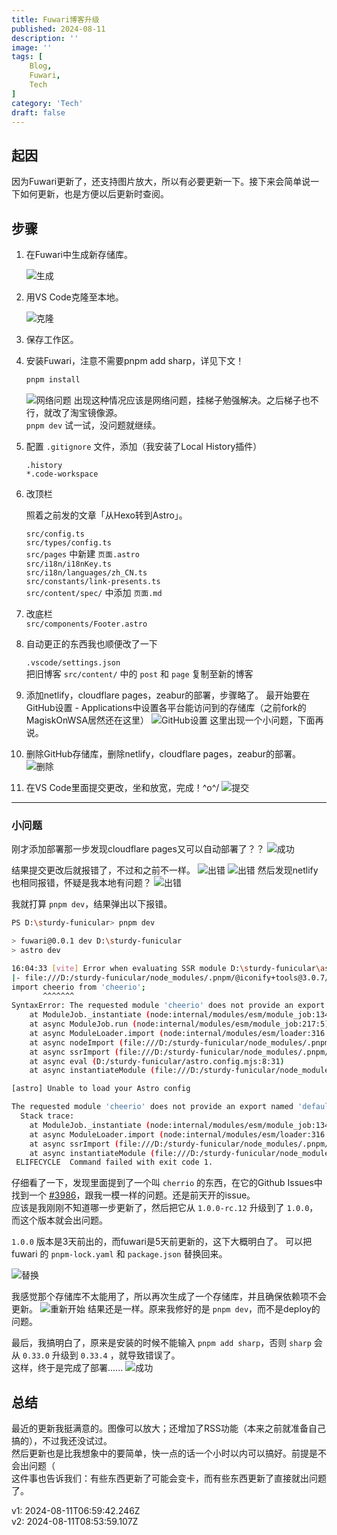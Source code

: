 ```yaml
---
title: Fuwari博客升级
published: 2024-08-11
description: ''
image: ''
tags: [
    Blog,
    Fuwari,
    Tech
]
category: 'Tech'
draft: false 
---
```


## 起因

因为Fuwari更新了，还支持图片放大，所以有必要更新一下。接下来会简单说一下如何更新，也是方便以后更新时查阅。

## 步骤

1. 在Fuwari中生成新存储库。

    ![生成](<./2024-08-11 140912.png>)

2. 用VS Code克隆至本地。

    ![克隆](<./2024-08-11 141007.png>)

3. 保存工作区。

4. 安装Fuwari，注意不需要pnpm add sharp，详见下文！

   ```bash
   pnpm install
   ```

   ![网络问题](<./2024-08-11 122445.png>)
   出现这种情况应该是网络问题，挂梯子勉强解决。之后梯子也不行，就改了淘宝镜像源。  
   `pnpm dev` 试一试，没问题就继续。

5. 配置 `.gitignore` 文件，添加（我安装了Local History插件）

   ```text
   .history
   *.code-workspace
   ```

6. 改顶栏

   照着之前发的文章「从Hexo转到Astro」。

   `src/config.ts`  
   `src/types/config.ts`  
   `src/pages` 中新建 `页面.astro`  
   `src/i18n/i18nKey.ts`  
   `src/i18n/languages/zh_CN.ts`  
   `src/constants/link-presents.ts`  
   `src/content/spec/` 中添加 `页面.md`  

7. 改底栏  
   `src/components/Footer.astro`

8. 自动更正的东西我也顺便改了一下  

   `.vscode/settings.json`  
   把旧博客 `src/content/` 中的 `post` 和 `page` 复制至新的博客

9. 添加netlify，cloudflare pages，zeabur的部署，步骤略了。
   最开始要在GitHub设置 - Applications中设置各平台能访问到的存储库（之前fork的MagiskOnWSA居然还在这里）
   ![GitHub设置](<./2024-08-11 133623.png>)
   这里出现一个小问题，下面再说。

10. 删除GitHub存储库，删除netlify，cloudflare pages，zeabur的部署。
   ![删除](<./2024-08-11 145614.png>)

11. 在VS Code里面提交更改，坐和放宽，完成！\^o^/
   ![提交](<./2024-08-11 150018.png>)

---

### 小问题

刚才添加部署那一步发现cloudflare pages又可以自动部署了？？
![成功](<./2024-08-11 134239.png>)

结果提交更改后就报错了，不过和之前不一样。
![出错](<./2024-08-11 150441.png>)
![出错](<./2024-08-11 150615.png>)
然后发现netlify也相同报错，怀疑是我本地有问题？
![出错](<./2024-08-11 151146.png>)

我就打算 `pnpm dev`，结果弹出以下报错。

```bash
PS D:\sturdy-funicular> pnpm dev

> fuwari@0.0.1 dev D:\sturdy-funicular
> astro dev

16:04:33 [vite] Error when evaluating SSR module D:\sturdy-funicular\astro.config.mjs: failed to import "astro-icon"
|- file:///D:/sturdy-funicular/node_modules/.pnpm/@iconify+tools@3.0.7/node_modules/@iconify/tools/lib/svg/index.mjs:1
import cheerio from 'cheerio';
       ^^^^^^^
SyntaxError: The requested module 'cheerio' does not provide an export named 'default'
    at ModuleJob._instantiate (node:internal/modules/esm/module_job:134:21)
    at async ModuleJob.run (node:internal/modules/esm/module_job:217:5)
    at async ModuleLoader.import (node:internal/modules/esm/loader:316:24)
    at async nodeImport (file:///D:/sturdy-funicular/node_modules/.pnpm/vite@5.4.0_@types+node@22.2.0_lightningcss@1.25.1_sass@1.77.8_stylus@0.63.0_terser@5.31.5/node_modules/vite/dist/node/chunks/dep-NjL7WTE1.js:52928:15)
    at async ssrImport (file:///D:/sturdy-funicular/node_modules/.pnpm/vite@5.4.0_@types+node@22.2.0_lightningcss@1.25.1_sass@1.77.8_stylus@0.63.0_terser@5.31.5/node_modules/vite/dist/node/chunks/dep-NjL7WTE1.js:52786:16)
    at async eval (D:/sturdy-funicular/astro.config.mjs:8:31)
    at async instantiateModule (file:///D:/sturdy-funicular/node_modules/.pnpm/vite@5.4.0_@types+node@22.2.0_lightningcss@1.25.1_sass@1.77.8_stylus@0.63.0_terser@5.31.5/node_modules/vite/dist/node/chunks/dep-NjL7WTE1.js:52844:5)

[astro] Unable to load your Astro config

The requested module 'cheerio' does not provide an export named 'default'
  Stack trace:
    at ModuleJob._instantiate (node:internal/modules/esm/module_job:134:21)
    at async ModuleLoader.import (node:internal/modules/esm/loader:316:24)
    at async ssrImport (file:///D:/sturdy-funicular/node_modules/.pnpm/vite@5.4.0_@types+node@22.2.0_lightningcss@1.25.1_sass@1.77.8_stylus@0.63.0_terser@5.31.5/node_modules/vite/dist/node/chunks/dep-NjL7WTE1.js:52786:16)
    at async instantiateModule (file:///D:/sturdy-funicular/node_modules/.pnpm/vite@5.4.0_@types+node@22.2.0_lightningcss@1.25.1_sass@1.77.8_stylus@0.63.0_terser@5.31.5/node_modules/vite/dist/node/chunks/dep-NjL7WTE1.js:52844:5)
 ELIFECYCLE  Command failed with exit code 1.
```

仔细看了一下，发现里面提到了一个叫 `cherrio` 的东西，在它的Github Issues中找到一个 [#3986](https://github.com/cheeriojs/cheerio/issues/3986)，跟我一模一样的问题。还是前天开的issue。  
应该是我刚刚不知道哪一步更新了，然后把它从 `1.0.0-rc.12` 升级到了 `1.0.0`，而这个版本就会出问题。

`1.0.0` 版本是3天前出的，而fuwari是5天前更新的，这下大概明白了。
可以把 fuwari 的 `pnpm-lock.yaml` 和 `package.json` 替换回来。

![替换](<./2024-08-11 161446.png>)

我感觉那个存储库不太能用了，所以再次生成了一个存储库，并且确保依赖项不会更新。
![重新开始](<./2024-08-11 162434.png>)
结果还是一样。原来我修好的是 `pnpm dev`，而不是deploy的问题。

最后，我搞明白了，原来是安装的时候不能输入 `pnpm add sharp`，否则 `sharp` 会从 `0.33.0` 升级到 `0.33.4` ，就导致错误了。  
这样，终于是完成了部署......
![成功](<./2024-08-11 164349.png>)

## 总结

最近的更新我挺满意的。图像可以放大；还增加了RSS功能（本来之前就准备自己搞的），不过我还没试过。  
然后更新也是比我想象中的要简单，快一点的话一个小时以内可以搞好。前提是不会出问题（  
这件事也告诉我们：有些东西更新了可能会变卡，而有些东西更新了直接就出问题了。  

v1: 2024-08-11T06:59:42.246Z  
v2: 2024-08-11T08:53:59.107Z
